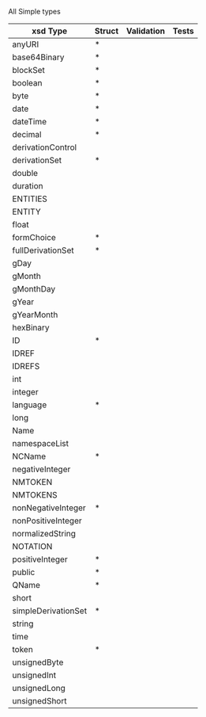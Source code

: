 All Simple types

| xsd Type | Struct | Validation | Tests |
| -------- | ------ | ---------- | ----- |
|anyURI| * |
|base64Binary| * |
|blockSet| * |
|boolean| * |
|byte| * |
|date| * |
|dateTime| * |
|decimal| * |
|derivationControl
|derivationSet| * |
|double
|duration
|ENTITIES
|ENTITY
|float
|formChoice| * |
|fullDerivationSet| * |
|gDay
|gMonth
|gMonthDay
|gYear
|gYearMonth
|hexBinary
|ID| * |
|IDREF
|IDREFS
|int
|integer
|language| * |
|long
|Name
|namespaceList
|NCName| * |
|negativeInteger
|NMTOKEN
|NMTOKENS
|nonNegativeInteger| * |
|nonPositiveInteger
|normalizedString
|NOTATION
|positiveInteger| * |
|public| * |
|QName| * |
|short
|simpleDerivationSet| * |
|string
|time
|token| * |
|unsignedByte
|unsignedInt
|unsignedLong
|unsignedShort